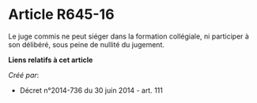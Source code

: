 # Article R645-16

Le juge commis ne peut siéger dans la formation collégiale, ni participer à son délibéré, sous peine de nullité du jugement.

**Liens relatifs à cet article**

_Créé par_:

  - Décret n°2014-736 du 30 juin 2014 - art. 111
